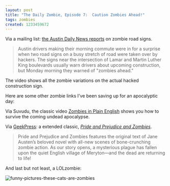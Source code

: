 ```yaml
---
layout: post
title: "The Daily Zombie, Episode 7:  Caution Zombies Ahead!"
tags: zombies
created: 1233459672
---
```

Via a mailing list:  [the Austin Daily News reports](http://www.kxan.com/dpp/news/Road_signs_warn_of_zombies) on zombie road signs.

> Austin drivers making their morning commute were in for a surprise when two road signs on a busy stretch of road were taken over by hackers. The signs near the intersection of Lamar and Martin Luther King boulevards usually warn drivers about upcoming construction, but Monday morning they warned of  "zombies ahead."<!--break-->

The video shows all the zombie variations on the actual hacked construction sign.

Here are some other zombie links I've been saving up for an apocalyptic day:

Via Suvudu, the classic video [Zombies in Plain English](http://www.suvudu.com/2008/10/zombies-in-plain-english.html) shows you how to survive the coming undead apocalypse.

Via [GeekPress](http://www.geekpress.com/2009/01/pride-and-prejudice-and-zombies.html):  a extended classic, [*Pride and Prejudice and Zombies*](http://www.neatorama.com/2009/01/26/pride-and-prejudice-and-zombies/).

> Pride and Prejudice and Zombies features the original text of Jane Austen’s beloved novel with all-new scenes of bone-crunching zombie action. As our story opens, a mysterious plague has fallen upon the quiet English village of Meryton—and the dead are returning to life!

And last but not least, a LOLzombie:

![funny-pictures-these-cats-are-zombies](http://icanhascheezburger.wordpress.com/files/2009/01/funny-pictures-these-cats-are-zombies.jpg)
